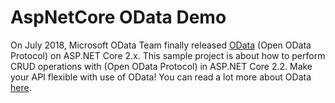 # AspNetCore OData Demo
On July 2018, Microsoft OData Team finally released <a href="https://blogs.msdn.microsoft.com/odatateam/2018/07/03/asp-net-core-odata-now-available/" target="_blank">OData</a> (Open OData Protocol) on ASP.NET Core 2.x.
This sample project is about how to perform CRUD operations with (Open OData Protocol) in ASP.NET Core 2.2.
Make your API flexible with use of OData! You can read a lot more about OData <a href="https://www.odata.org/documentation/" target="_blank">here</a>.
